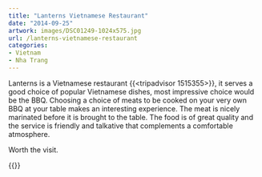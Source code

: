 ```yaml
---
title: "Lanterns Vietnamese Restaurant"
date: "2014-09-25"
artwork: images/DSC01249-1024x575.jpg
url: /lanterns-vietnamese-restaurant
categories:
- Vietnam
- Nha Trang
---
```


Lanterns is a Vietnamese restaurant {{<tripadvisor 1515355>}}, it serves a good choice of popular Vietnamese dishes, most impressive choice would be the BBQ. Choosing a choice of meats to be cooked on your very own BBQ at your table makes an interesting experience. The meat is nicely marinated before it is brought to the table. The food is of great quality and the service is friendly and talkative that complements a comfortable atmosphere.

Worth the visit.

{{<place ChIJZV7rmWRncDERH6zs3aF3H-M>}}